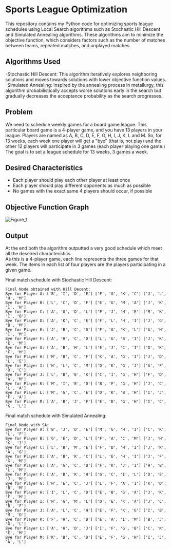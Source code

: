 # Sports League Optimization

This repository contains my Python code for optimizing sports league schedules using Local Search algorithms such as Stochastic Hill Descent and Simulated Annealing algorithms. These algorithms aim to minimize the objective function, which considers factors such as the number of matches between teams, repeated matches, and unplayed matches.

## Algorithms Used

-Stochastic Hill Descent: This algorithm iteratively explores neighboring solutions and moves towards solutions with lower objective function values.  
-Simulated Annealing: Inspired by the annealing process in metallurgy, this algorithm probabilistically accepts worse solutions early in the search but gradually decreases the acceptance probability as the search progresses.

## Problem
We need to schedule weekly games for a board game league. This particular board game is a 4-player game, and you have 13 players in your league. Players are named as A, B, C, D, E, F, G, H, I, J, K, L and M. So, for 13 weeks, each week one player will get a "bye" (that is, not play) and the other 12 players will participate in 3 games (each player playing one game.) The goal is to set a league schedule for 13 weeks, 3 games a week.

## Desired Characteristics
- Each player should play each other player at least once
- Each player should play different opponents as much as possible
- No games with the exact same 4 players should occur, if possible

## Objective Function Graph

![Figure_1](https://github.com/mohitydv09/game-scheduler/assets/101336175/ce0b4d52-3ab0-4e6b-9e0b-ea7dd821f0b8)

## Output

At the end both the algorithm outputted a very good schedule which meet all the deseired characteristics.  
As this is a 4-player game, each line represents the three games for that week. The items in each list of four players are the players participating in a given game.

Final match schedule with Stochastic Hill Descent:

```
Final Node obtained with Hill Decent:
Bye for Player A: ['B', 'I', 'D', 'E'] ['F', 'G', 'K', 'C'] ['J', 'L', 'H', 'M'] 
Bye for Player B: ['L', 'C', 'D', 'F'] ['E', 'G', 'M', 'A'] ['J', 'K', 'I', 'H'] 
Bye for Player C: ['A', 'G', 'D', 'L'] ['F', 'J', 'H', 'E'] ['M', 'K', 'I', 'B'] 
Bye for Player D: ['A', 'K', 'C', 'E'] ['F', 'L', 'H', 'I'] ['J', 'G', 'B', 'M'] 
Bye for Player E: ['J', 'B', 'C', 'D'] ['F', 'G', 'K', 'L'] ['A', 'H', 'I', 'M'] 
Bye for Player F: ['A', 'H', 'C', 'D'] ['L', 'G', 'B', 'I'] ['J', 'K', 'E', 'M'] 
Bye for Player G: ['A', 'B', 'H', 'L'] ['E', 'J', 'C', 'I'] ['D', 'K', 'F', 'M'] 
Bye for Player H: ['M', 'B', 'C', 'F'] ['K', 'A', 'G', 'I'] ['J', 'D', 'L', 'E'] 
Bye for Player I: ['H', 'L', 'C', 'M'] ['D', 'K', 'G', 'J'] ['A', 'F', 'B', 'E'] 
Bye for Player J: ['L', 'B', 'E', 'K'] ['C', 'I', 'G', 'H'] ['F', 'D', 'A', 'M'] 
Bye for Player K: ['M', 'I', 'E', 'D'] ['B', 'F', 'G', 'H'] ['J', 'C', 'L', 'A'] 
Bye for Player L: ['M', 'G', 'C', 'E'] ['D', 'K', 'B', 'H'] ['I', 'J', 'F', 'A'] 
Bye for Player M: ['A', 'B', 'J', 'F'] ['E', 'D', 'G', 'H'] ['I', 'C', 'K', 'L'] 
```

Final match schedule with Simulated Annealing:

```
Final Node with SA:
Bye for Player A: ['B', 'J', 'D', 'E'] ['M', 'G', 'H', 'I'] ['C', 'K', 'L', 'F'] 
Bye for Player B: ['G', 'E', 'D', 'L'] ['F', 'A', 'C', 'M'] ['J', 'H', 'K', 'I'] 
Bye for Player C: ['L', 'B', 'M', 'E'] ['F', 'D', 'H', 'I'] ['J', 'K', 'A', 'G'] 
Bye for Player D: ['A', 'B', 'K', 'C'] ['L', 'E', 'H', 'I'] ['J', 'F', 'G', 'M'] 
Bye for Player E: ['A', 'G', 'C', 'D'] ['F', 'K', 'J', 'I'] ['H', 'B', 'L', 'M'] 
Bye for Player F: ['A', 'B', 'K', 'H'] ['G', 'C', 'I', 'L'] ['D', 'E', 'J', 'M'] 
Bye for Player G: ['H', 'E', 'C', 'J'] ['L', 'F', 'A', 'I'] ['K', 'D', 'B', 'M'] 
Bye for Player H: ['I', 'L', 'C', 'D'] ['E', 'B', 'G', 'A'] ['J', 'K', 'F', 'M'] 
Bye for Player I: ['H', 'G', 'M', 'L'] ['D', 'E', 'K', 'A'] ['J', 'C', 'B', 'F'] 
Bye for Player J: ['A', 'L', 'C', 'H'] ['E', 'F', 'K', 'G'] ['I', 'B', 'M', 'D'] 
Bye for Player K: ['F', 'H', 'C', 'D'] ['E', 'A', 'I', 'M'] ['B', 'J', 'G', 'L'] 
Bye for Player L: ['A', 'H', 'D', 'J'] ['I', 'F', 'G', 'B'] ['C', 'K', 'E', 'M'] 
Bye for Player M: ['K', 'B', 'C', 'D'] ['E', 'F', 'G', 'H'] ['I', 'J', 'A', 'L'] 
```
